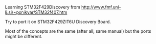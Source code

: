 Learning STM32F429Discovery from http://www.fmf.uni-lj.si/~ponikvar/STM32f407.htm

Try to port it on STM32F429ZIT6U Discovery Board.

Most of the concepts are the same (after all, same manual) but the ports might be different. 